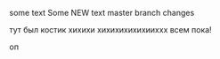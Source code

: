 some text
Some NEW text 
master branch changes


тут был костик
хихихи
хихихихихихииххх
всем пока!

оп
